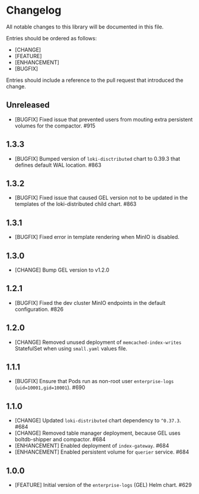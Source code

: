 # Changelog

All notable changes to this library will be documented in this file.

Entries should be ordered as follows:

- [CHANGE]
- [FEATURE]
- [ENHANCEMENT]
- [BUGFIX]

Entries should include a reference to the pull request that introduced the change.

## Unreleased

- [BUGFIX] Fixed issue that prevented users from mouting extra persistent volumes for the compactor. #915

## 1.3.3

- [BUGFIX] Bumped version of `loki-disctributed` chart to 0.39.3 that defines default WAL location. #863

## 1.3.2

- [BUGFIX] Fixed issue that caused GEL version not to be updated in the templates of the loki-distributed child chart. #863

## 1.3.1

- [BUGFIX] Fixed error in template rendering when MinIO is disabled.

## 1.3.0

- [CHANGE] Bump GEL version to v1.2.0

## 1.2.1

- [BUGFIX] Fixed the dev cluster MinIO endpoints in the default configuration. #826

## 1.2.0

- [CHANGE] Removed unused deployment of `memcached-index-writes` StatefulSet when using `small.yaml` values file.

## 1.1.1

- [BUGFIX] Ensure that Pods run as non-root user `enterprise-logs` (`uid=10001,gid=10001`). #690

## 1.1.0

* [CHANGE] Updated `loki-distributed` chart dependency to `^0.37.3`. #684
* [CHANGE] Removed table manager deployment, because GEL uses boltdb-shipper and compactor. #684
* [ENHANCEMENT] Enabled deployment of `index-gateway`. #684
* [ENHANCEMENT] Enabled persistent volume for `querier` service. #684

## 1.0.0

* [FEATURE] Initial version of the `enterprise-logs` (GEL) Helm chart. #629
